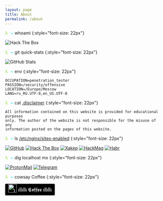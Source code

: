 ```yaml
---
layout: page
title: About
permalink: /about
---
```


<span style="color: #88df33">λ</span>  <span style="color: #34e2e2; font-weight: bold">\~</span> whoami
{:style="font-size: 22px"}

![Hack The Box](http://www.hackthebox.eu/badge/image/51037)

<span style="color: #88df33">λ</span>  <span style="color: #34e2e2; font-weight: bold">\~</span> git quick-stats
{:style="font-size: 22px"}

![GitHub Stats](https://github-readme-stats.vercel.app/api?username=snovvcrash&hide=issues&show_icons=true&theme=chartreuse-dark)

<span style="color: #88df33">λ</span>  <span style="color: #34e2e2; font-weight: bold">\~</span> env
{:style="font-size: 22px"}

```
OCCUPATION=penetration_tester
PASSION=/security/offensive
LOCATION=/Europe/Moscow
LANG=ru_RU.UTF-8,en_US.UTF-8
```

<span style="color: #88df33">λ</span>  <span style="color: #34e2e2; font-weight: bold">\~</span> cat <span style="text-decoration:underline">.disclaimer</span>
{:style="font-size: 22px"}

```
All information contained on this website is provided for educational purposes
only. The author of the website is not responsible for the misuse of any
information posted on the pages of this website.
```

<span style="color: #88df33">λ</span>  <span style="color: #34e2e2; font-weight: bold">\~</span> ls <span style="text-decoration:underline">/etc/nginx/sites-enabled</span>
{:style="font-size: 22px"}

<p align="left">
  <a href="https://github.com/snovvcrash"><img src="https://img.shields.io/badge/-GitHub-181717?color=white&style=for-the-badge" alt="GitHub" /></a>
  <a href="https://www.hackthebox.eu/profile/51037"><img src="https://img.shields.io/badge/-Hack%20The%20Box-9FEF00?style=for-the-badge" alt="Hack The Box" /></a>
  <a href="https://xakep.ru/author/snovvcrash/"><img src="https://img.shields.io/badge/-%5d%5b%d0%b0%d0%ba%d0%b5%d1%80-DD2200?style=for-the-badge" alt="Xakep" /></a>
  <a href="https://hackmag.com/author/snovvcrash/"><img src="https://img.shields.io/badge/-HackMag-008CBA?style=for-the-badge" alt="HackMag" /></a>
  <a href="https://habr.com/ru/users/snovvcrash/posts/"><img src="https://img.shields.io/badge/-Habr-77A2B6?style=for-the-badge" alt="Habr" /></a>
</p>

<span style="color: #88df33">λ</span>  <span style="color: #34e2e2; font-weight: bold">\~</span> dig localhost mx
{:style="font-size: 22px"}

<p align="left">
  <a href="mailto:snovvcrash@protonmail[.]ch"><img src="https://img.shields.io/badge/-ProtonMail-8B89CC?style=for-the-badge&logo=ProtonMail&logoColor=white" alt="ProtonMail" /></a>
  <a href="https://t.me/snovvcrash"><img src="https://img.shields.io/badge/-Telegram-3B4149?style=for-the-badge&logo=Telegram" alt="Telegram" /></a>
</p>

<span style="color: #88df33">λ</span>  <span style="color: #34e2e2; font-weight: bold">\~</span> cowsay Coffee
{:style="font-size: 22px"}

<style>.bmc-button img{width: 27px !important;margin-bottom: 1px !important;box-shadow: none !important;border: none !important;vertical-align: middle !important;}.bmc-button{line-height: 36px !important;height:37px !important;text-decoration: none !important;display:inline-flex !important;color:#ffffff !important;background-color:#000000 !important;border-radius: 3px !important;border: 1px solid transparent !important;padding: 0px 9px !important;font-size: 17px !important;letter-spacing:-0.08px !important;box-shadow: 0px 1px 2px rgba(190, 190, 190, 0.5) !important;-webkit-box-shadow: 0px 1px 2px 2px rgba(190, 190, 190, 0.5) !important;margin: 0 auto !important;font-family:'Lato', sans-serif !important;-webkit-box-sizing: border-box !important;box-sizing: border-box !important;-o-transition: 0.3s all linear !important;-webkit-transition: 0.3s all linear !important;-moz-transition: 0.3s all linear !important;-ms-transition: 0.3s all linear !important;transition: 0.3s all linear !important;}.bmc-button:hover, .bmc-button:active, .bmc-button:focus {-webkit-box-shadow: 0px 1px 2px 2px rgba(190, 190, 190, 0.5) !important;text-decoration: none !important;box-shadow: 0px 1px 2px 2px rgba(190, 190, 190, 0.5) !important;opacity: 0.85 !important;color:#ffffff !important;}</style><link href="https://fonts.googleapis.com/css?family=Lato&subset=latin,latin-ext" rel="stylesheet"><a class="bmc-button" target="_blank" href="https://www.buymeacoffee.com/snovvcrash"><img src="https://www.buymeacoffee.com/assets/img/BMC-btn-logo.svg" alt="ıllıllı 𝕮𝖔𝖋𝖋𝖊𝖊 ıllıllı"><span style="margin-left:5px">ıllıllı 𝕮𝖔𝖋𝖋𝖊𝖊 ıllıllı</span></a>

